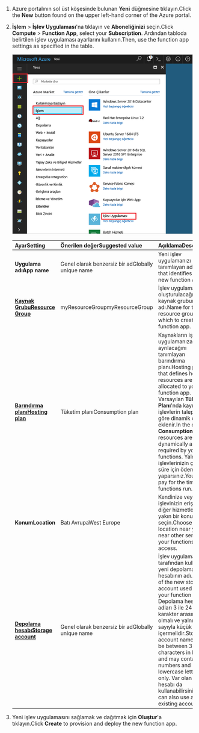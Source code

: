 1. <span data-ttu-id="64bd9-101">Azure portalının sol üst köşesinde bulunan **Yeni** düğmesine tıklayın.</span><span class="sxs-lookup"><span data-stu-id="64bd9-101">Click the **New** button found on the upper left-hand corner of the Azure portal.</span></span>

1. <span data-ttu-id="64bd9-102">**İşlem** > **İşlev Uygulaması**'na tıklayın ve **Aboneliğinizi** seçin.</span><span class="sxs-lookup"><span data-stu-id="64bd9-102">Click **Compute** > **Function App**, select your **Subscription**.</span></span> <span data-ttu-id="64bd9-103">Ardından tabloda belirtilen işlev uygulaması ayarlarını kullanın.</span><span class="sxs-lookup"><span data-stu-id="64bd9-103">Then, use the function app settings as specified in the table.</span></span>

    ![Azure portalında işlev uygulaması oluşturma](./media/functions-create-function-app-portal/function-app-create-flow.png)

    | <span data-ttu-id="64bd9-105">Ayar</span><span class="sxs-lookup"><span data-stu-id="64bd9-105">Setting</span></span>      | <span data-ttu-id="64bd9-106">Önerilen değer</span><span class="sxs-lookup"><span data-stu-id="64bd9-106">Suggested value</span></span>  | <span data-ttu-id="64bd9-107">Açıklama</span><span class="sxs-lookup"><span data-stu-id="64bd9-107">Description</span></span>                                        |
    | ------------ |  ------- | -------------------------------------------------- |
    | <span data-ttu-id="64bd9-108">**Uygulama adı**</span><span class="sxs-lookup"><span data-stu-id="64bd9-108">**App name**</span></span> | <span data-ttu-id="64bd9-109">Genel olarak benzersiz bir ad</span><span class="sxs-lookup"><span data-stu-id="64bd9-109">Globally unique name</span></span> | <span data-ttu-id="64bd9-110">Yeni işlev uygulamanızı tanımlayan ad.</span><span class="sxs-lookup"><span data-stu-id="64bd9-110">Name that identifies your new function app.</span></span> | 
    | <span data-ttu-id="64bd9-111">**[Kaynak Grubu](../articles/azure-resource-manager/resource-group-overview.md)**</span><span class="sxs-lookup"><span data-stu-id="64bd9-111">**[Resource Group](../articles/azure-resource-manager/resource-group-overview.md)**</span></span> |  <span data-ttu-id="64bd9-112">myResourceGroup</span><span class="sxs-lookup"><span data-stu-id="64bd9-112">myResourceGroup</span></span> | <span data-ttu-id="64bd9-113">İşlev uygulamanızın oluşturulacağı yeni kaynak grubunun adı.</span><span class="sxs-lookup"><span data-stu-id="64bd9-113">Name for the new resource group in which to create your function app.</span></span> | 
    | <span data-ttu-id="64bd9-114">**[Barındırma planı](../articles/azure-functions/functions-scale.md)**</span><span class="sxs-lookup"><span data-stu-id="64bd9-114">**[Hosting plan](../articles/azure-functions/functions-scale.md)**</span></span> |   <span data-ttu-id="64bd9-115">Tüketim planı</span><span class="sxs-lookup"><span data-stu-id="64bd9-115">Consumption plan</span></span> | <span data-ttu-id="64bd9-116">Kaynakların işlev uygulamanıza nasıl ayrılacağını tanımlayan barındırma planı.</span><span class="sxs-lookup"><span data-stu-id="64bd9-116">Hosting plan that defines how resources are allocated to your function app.</span></span> <span data-ttu-id="64bd9-117">Varsayılan **Tüketim Planı**'nda kaynaklar işlevlerin taleplerine göre dinamik olarak eklenir.</span><span class="sxs-lookup"><span data-stu-id="64bd9-117">In the default **Consumption Plan**, resources are added dynamically as required by your functions.</span></span> <span data-ttu-id="64bd9-118">Yalnızca işlevlerinizin çalıştığı süre için ödeme yaparsınız.</span><span class="sxs-lookup"><span data-stu-id="64bd9-118">You only pay for the time your functions run.</span></span>   |
    | <span data-ttu-id="64bd9-119">**Konum**</span><span class="sxs-lookup"><span data-stu-id="64bd9-119">**Location**</span></span> | <span data-ttu-id="64bd9-120">Batı Avrupa</span><span class="sxs-lookup"><span data-stu-id="64bd9-120">West Europe</span></span> | <span data-ttu-id="64bd9-121">Kendinize veya işlevinizin erişeceği diğer hizmetlere yakın bir konum seçin.</span><span class="sxs-lookup"><span data-stu-id="64bd9-121">Choose a location near you or near other services your functions will access.</span></span> |
    | <span data-ttu-id="64bd9-122">**[Depolama hesabı](../articles/storage/common/storage-create-storage-account.md#create-a-storage-account)**</span><span class="sxs-lookup"><span data-stu-id="64bd9-122">**[Storage account](../articles/storage/common/storage-create-storage-account.md#create-a-storage-account)**</span></span> |  <span data-ttu-id="64bd9-123">Genel olarak benzersiz bir ad</span><span class="sxs-lookup"><span data-stu-id="64bd9-123">Globally unique name</span></span> |  <span data-ttu-id="64bd9-124">İşlev uygulamanız tarafından kullanılan yeni depolama hesabının adı.</span><span class="sxs-lookup"><span data-stu-id="64bd9-124">Name of the new storage account used by your function app.</span></span> <span data-ttu-id="64bd9-125">Depolama hesabı adları 3 ile 24 karakter arasında olmalı ve yalnızca sayıyla küçük harf içermelidir.</span><span class="sxs-lookup"><span data-stu-id="64bd9-125">Storage account names must be between 3 and 24 characters in length and may contain numbers and lowercase letters only.</span></span> <span data-ttu-id="64bd9-126">Var olan bir hesabı da kullanabilirsiniz.</span><span class="sxs-lookup"><span data-stu-id="64bd9-126">You can also use an existing account.</span></span> |

1. <span data-ttu-id="64bd9-127">Yeni işlev uygulamasını sağlamak ve dağıtmak için **Oluştur**'a tıklayın.</span><span class="sxs-lookup"><span data-stu-id="64bd9-127">Click **Create** to provision and deploy the new function app.</span></span>